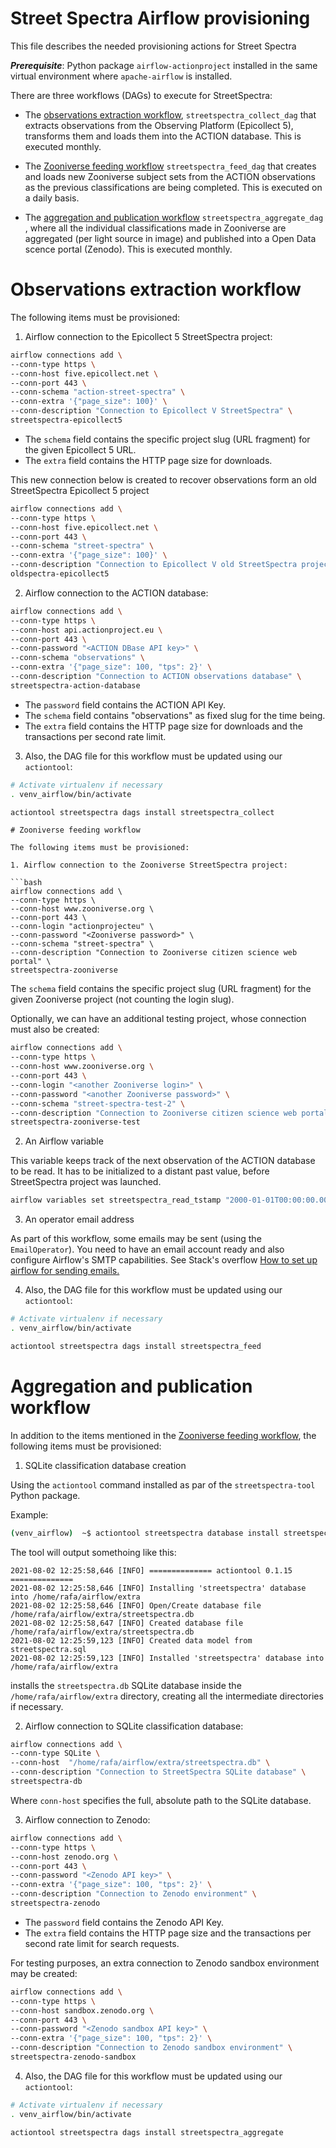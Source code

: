 # Street Spectra Airflow provisioning

This file describes the needed provisioning actions for Street Spectra

***Prerequisite***: Python package `airflow-actionproject` installed 
in the same virtual environment where `apache-airflow` is installed.

There are three workflows (DAGs) to execute for StreetSpectra:

* The [observations extraction workflow](#observations-extraction-workflow), `streetspectra_collect_dag` that extracts observations from the Observing Platform (Epicollect 5), transforms them and loads them into the ACTION database. This is executed monthly.

* The [Zooniverse feeding workflow](#zooniverse-feeding-workflow) `streetspectra_feed_dag` that creates and loads new Zooniverse subject sets from the ACTION observations as the previous classifications are being completed. This is executed on a daily basis.

* The [aggregation and publication workflow](#aggregation-and-publication-workflow) `streetspectra_aggregate_dag` , where all the individual classifications made in Zooniverse  are aggregated (per light source in image) and published into a Open Data scence portal (Zenodo). This is executed monthly.


# Observations extraction workflow

The following items must be provisioned:

1. Airflow connection to the Epicollect 5 StreetSpectra project:

```bash
airflow connections add \
--conn-type https \
--conn-host five.epicollect.net \
--conn-port 443 \
--conn-schema "action-street-spectra" \
--conn-extra '{"page_size": 100}' \
--conn-description "Connection to Epicollect V StreetSpectra" \
streetspectra-epicollect5
```

* The `schema` field contains the specific project slug (URL fragment) for the given Epicollect 5 URL.
* The `extra` field contains the HTTP page size for downloads.

This new connection below is created to recover observations form an old StreetSpectra Epicollect 5 project

```bash
airflow connections add \
--conn-type https \
--conn-host five.epicollect.net \
--conn-port 443 \
--conn-schema "street-spectra" \
--conn-extra '{"page_size": 100}' \
--conn-description "Connection to Epicollect V old StreetSpectra project" \
oldspectra-epicollect5
```

2. Airflow connection to the ACTION database:


```bash
airflow connections add \
--conn-type https \
--conn-host api.actionproject.eu \
--conn-port 443 \
--conn-password "<ACTION DBase API key>" \
--conn-schema "observations" \
--conn-extra '{"page_size": 100, "tps": 2}' \
--conn-description "Connection to ACTION observations database" \
streetspectra-action-database
```

* The `password` field contains the ACTION API Key.
* The `schema` field contains "observations" as fixed slug for the time being.
* The `extra` field contains the HTTP page size for downloads and the transactions per second rate limit.

3. Also, the DAG file for this workflow must be updated using our `actiontool`:

```bash
# Activate virtualenv if necessary
. venv_airflow/bin/activate

actiontool streetspectra dags install streetspectra_collect
````

```
# Zooniverse feeding workflow

The following items must be provisioned:

1. Airflow connection to the Zooniverse StreetSpectra project:

```bash
airflow connections add \
--conn-type https \
--conn-host www.zooniverse.org \
--conn-port 443 \
--conn-login "actionprojecteu" \
--conn-password "<Zooniverse password>" \
--conn-schema "street-spectra" \
--conn-description "Connection to Zooniverse citizen science web portal" \
streetspectra-zooniverse
```

The `schema` field contains the specific project slug (URL fragment) for the given Zooniverse project (not counting the login slug).

Optionally, we can have an additional testing project, whose connection must also be created:

```bash
airflow connections add \
--conn-type https \
--conn-host www.zooniverse.org \
--conn-port 443 \
--conn-login "<another Zooniverse login>" \
--conn-password "<another Zooniverse password>" \
--conn-schema "street-spectra-test-2" \
--conn-description "Connection to Zooniverse citizen science web portal (test)" \
streetspectra-zooniverse-test
```

2. An Airflow variable

This variable keeps track of the next observation of the ACTION database to be read.
It has to be initialized to a distant past value, before StreetSpectra project was launched.

```bash
airflow variables set streetspectra_read_tstamp "2000-01-01T00:00:00.000Z"
```

3. An operator email address

As part of this workflow, some emails may be sent (using the `EmailOperator`). You need to have an email account ready 
and also configure Airflow's SMTP capabilities. See Stack's overflow [How to set up airflow for sending emails.](https://stackoverflow.com/questions/51829200/how-to-set-up-airflow-send-email)

4. Also, the DAG file for this workflow must be updated using our `actiontool`:

```bash
# Activate virtualenv if necessary
. venv_airflow/bin/activate

actiontool streetspectra dags install streetspectra_feed
```


# Aggregation and publication workflow

In addition to the items mentioned in the [Zooniverse feeding workflow](#zooniverse-feeding-workflow), the following items must be provisioned:

1.  SQLite classification database creation


Using the `actiontool` command installed as par of the `streetspectra-tool` Python package.


Example:

```bash
(venv_airflow)  ~$ actiontool streetspectra database install streetspectra /home/rafa/airflow/extra
```

The tool will output somethoing like this:

```
2021-08-02 12:25:58,646 [INFO] ============== actiontool 0.1.15 ==============
2021-08-02 12:25:58,646 [INFO] Installing 'streetspectra' database into /home/rafa/airflow/extra
2021-08-02 12:25:58,646 [INFO] Open/Create database file /home/rafa/airflow/extra/streetspectra.db
2021-08-02 12:25:58,647 [INFO] Created database file /home/rafa/airflow/extra/streetspectra.db
2021-08-02 12:25:59,123 [INFO] Created data model from streetspectra.sql
2021-08-02 12:25:59,123 [INFO] Installed 'streetspectra' database into /home/rafa/airflow/extra
```

installs the `streetspectra.db` SQLite database inside the `/home/rafa/airflow/extra` directory, creating all the intermediate directories if necessary.

2. Airflow connection to SQLite classification database:


```bash
airflow connections add \
--conn-type SQLite \
--conn-host  "/home/rafa/airflow/extra/streetspectra.db" \
--conn-description "Connection to StreetSpectra SQLite database" \
streetspectra-db
```

Where `conn-host` specifies the full, absolute path to the SQLite database.

3. Airflow connection to Zenodo:

```bash
airflow connections add \
--conn-type https \
--conn-host zenodo.org \
--conn-port 443 \
--conn-password "<Zenodo API key>" \
--conn-extra '{"page_size": 100, "tps": 2}' \
--conn-description "Connection to Zenodo environment" \
streetspectra-zenodo
```

* The `password` field contains the Zenodo API Key.
* The `extra` field contains the HTTP page size and the transactions per second rate limit for search requests.

For testing purposes, an extra connection to Zenodo sandbox environment may be created:

```bash
airflow connections add \
--conn-type https \
--conn-host sandbox.zenodo.org \
--conn-port 443 \
--conn-password "<Zenodo sandbox API key>" \
--conn-extra '{"page_size": 100, "tps": 2}' \
--conn-description "Connection to Zenodo sandbox environment" \
streetspectra-zenodo-sandbox
```
4. Also, the DAG file for this workflow must be updated using our `actiontool`:

```bash
# Activate virtualenv if necessary
. venv_airflow/bin/activate

actiontool streetspectra dags install streetspectra_aggregate
```
